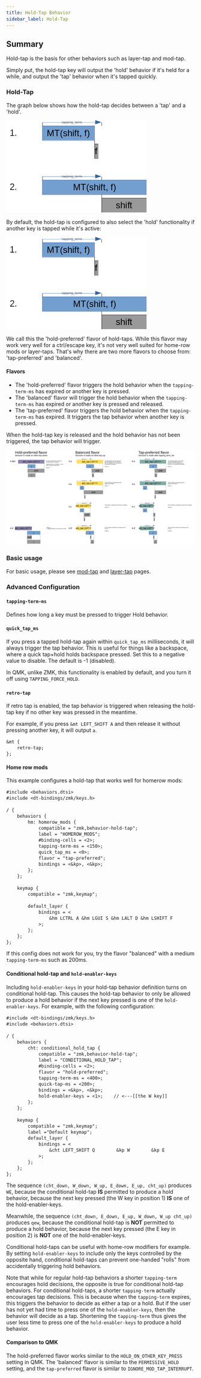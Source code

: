 ```yaml
---
title: Hold-Tap Behavior
sidebar_label: Hold-Tap
---
```


## Summary

Hold-tap is the basis for other behaviors such as layer-tap and mod-tap.

Simply put, the hold-tap key will output the 'hold' behavior if it's held for a while, and output the 'tap' behavior when it's tapped quickly.

### Hold-Tap

The graph below shows how the hold-tap decides between a 'tap' and a 'hold'.

![Simple behavior](../assets/hold-tap/case1_2.png)

By default, the hold-tap is configured to also select the 'hold' functionality if another key is tapped while it's active:

![Hold preferred behavior](../assets/hold-tap/case1_2.png)

We call this the 'hold-preferred' flavor of hold-taps. While this flavor may work very well for a ctrl/escape key, it's not very well suited for home-row mods or layer-taps. That's why there are two more flavors to choose from: 'tap-preferred' and 'balanced'.

#### Flavors

- The 'hold-preferred' flavor triggers the hold behavior when the `tapping-term-ms` has expired or another key is pressed.
- The 'balanced' flavor will trigger the hold behavior when the `tapping-term-ms` has expired or another key is pressed and released.
- The 'tap-preferred' flavor triggers the hold behavior when the `tapping-term-ms` has expired. It triggers the tap behavior when another key is pressed.

When the hold-tap key is released and the hold behavior has not been triggered, the tap behavior will trigger.

![Hold-tap comparison](../assets/hold-tap/comparison.png)

### Basic usage

For basic usage, please see [mod-tap](mod-tap.md) and [layer-tap](layers.md) pages.

### Advanced Configuration

#### `tapping-term-ms`

Defines how long a key must be pressed to trigger Hold behavior.

#### `quick_tap_ms`

If you press a tapped hold-tap again within `quick_tap_ms` milliseconds, it will always trigger the tap behavior. This is useful for things like a backspace, where a quick tap+hold holds backspace pressed. Set this to a negative value to disable. The default is -1 (disabled).

In QMK, unlike ZMK, this functionality is enabled by default, and you turn it off using `TAPPING_FORCE_HOLD`.

#### `retro-tap`

If retro tap is enabled, the tap behavior is triggered when releasing the hold-tap key if no other key was pressed in the meantime.

For example, if you press `&mt LEFT_SHIFT A` and then release it without pressing another key, it will output `a`.

```
&mt {
	retro-tap;
};
```

#### Home row mods

This example configures a hold-tap that works well for homerow mods:

```
#include <behaviors.dtsi>
#include <dt-bindings/zmk/keys.h>

/ {
	behaviors {
		hm: homerow_mods {
			compatible = "zmk,behavior-hold-tap";
			label = "HOMEROW_MODS";
			#binding-cells = <2>;
			tapping-term-ms = <150>;
			quick_tap_ms = <0>;
			flavor = "tap-preferred";
			bindings = <&kp>, <&kp>;
		};
	};

	keymap {
		compatible = "zmk,keymap";

		default_layer {
			bindings = <
	            &hm LCTRL A &hm LGUI S &hm LALT D &hm LSHIFT F
			>;
		};
	};
};

```

If this config does not work for you, try the flavor "balanced" with a medium `tapping-term-ms` such as 200ms.

#### Conditional hold-tap and `hold-enabler-keys`

Including `hold-enabler-keys` in your hold-tap behavior definition turns on conditional hold-tap. This causes the hold-tap behavior to only be allowed to produce a hold behavior if the next key pressed is one of the `hold-enabler-keys`. For example, with the following configuration:

```
#include <dt-bindings/zmk/keys.h>
#include <behaviors.dtsi>

/ {
	behaviors {
		cht: conditional_hold_tap {
			compatible = "zmk,behavior-hold-tap";
			label = "CONDITIONAL_HOLD_TAP";
			#binding-cells = <2>;
			flavor = "hold-preferred";
			tapping-term-ms = <400>;
			quick-tap-ms = <200>;
			bindings = <&kp>, <&kp>;
			hold-enabler-keys = <1>;    // <---[[the W key]]
		};
	};

	keymap {
		compatible = "zmk,keymap";
		label ="Default keymap";
		default_layer {
			bindings = <
				&cht LEFT_SHIFT Q        &kp W        &kp E
			>;
		};
	};
};
```

The sequence `(cht_down, W_down, W_up, E_down, E_up, cht_up)` produces `WE`, because the conditional hold-tap **IS** permitted to produce a hold behavior, because the next key pressed (the W key in position 1) **IS** one of the hold-enabler-keys.

Meanwhile, the sequence `(cht_down, E_down, E_up, W_down, W_up cht_up)` produces `qew`, because the conditional hold-tap is **NOT** permitted to produce a hold behavior, because the next key pressed (the E key in position 2) is **NOT** one of the hold-enabler-keys.

Conditional hold-taps can be useful with home-row modifiers for example. By setting `hold-enabler-keys` to include only the keys controlled by the opposite hand, conditional hold-taps can prevent one-handed "rolls" from accidentally triggering hold behaviors.

Note that while for regular hold-tap behaviors a shorter `tapping-term` encourages hold decisions, the opposite is true for conditional hold-tap behaviors. For conditional hold-taps, a shorter `tapping-term` actually encourages tap decisions. This is because when the `tapping-term` expires, this triggers the behavior to decide as either a tap or a hold. But if the user has not yet had time to press one of the `hold-enabler-keys`, then the behavior will decide as a tap. Shortening the `tapping-term` thus gives the user less time to press one of the `hold-enabler-keys` to produce a hold behavior.

#### Comparison to QMK

The hold-preferred flavor works similar to the `HOLD_ON_OTHER_KEY_PRESS` setting in QMK. The 'balanced' flavor is similar to the `PERMISSIVE_HOLD` setting, and the `tap-preferred` flavor is similar to `IGNORE_MOD_TAP_INTERRUPT`.
